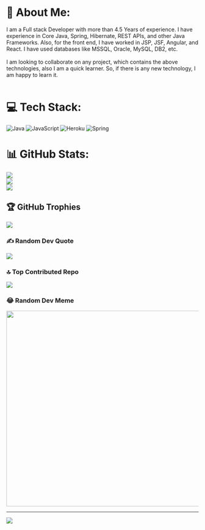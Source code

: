 # 💫 About Me:
I am a Full stack Developer with more than 4.5 Years of experience. I have experience in Core Java, Spring, Hibernate, REST APIs, and other Java Frameworks. Also, for the front end, I have worked in JSP, JSF, Angular, and React. I have used databases like MSSQL, Oracle, MySQL, DB2, etc.  <br><br>I am looking to collaborate on any project, which contains the above technologies, also I am a quick learner. So, if there is any new technology, I am happy to learn it.<br><br>


# 💻 Tech Stack:
![Java](https://img.shields.io/badge/java-%23ED8B00.svg?style=for-the-badge&logo=java&logoColor=white) ![JavaScript](https://img.shields.io/badge/javascript-%23323330.svg?style=for-the-badge&logo=javascript&logoColor=%23F7DF1E) ![Heroku](https://img.shields.io/badge/heroku-%23430098.svg?style=for-the-badge&logo=heroku&logoColor=white) ![Spring](https://img.shields.io/badge/spring-%236DB33F.svg?style=for-the-badge&logo=spring&logoColor=white)
# 📊 GitHub Stats:
![](https://github-readme-stats.vercel.app/api?username=pratik-patel-4&theme=dark&hide_border=false&include_all_commits=true&count_private=true)<br/>
![](https://github-readme-streak-stats.herokuapp.com/?user=pratik-patel-4&theme=dark&hide_border=false)<br/>
![](https://github-readme-stats.vercel.app/api/top-langs/?username=pratik-patel-4&theme=dark&hide_border=false&include_all_commits=true&count_private=true&layout=compact)

## 🏆 GitHub Trophies
![](https://github-profile-trophy.vercel.app/?username=pratik-patel-4&theme=radical&no-frame=false&no-bg=false&margin-w=4)

### ✍️ Random Dev Quote
![](https://quotes-github-readme.vercel.app/api?type=vetical&theme=radical)

### 🔝 Top Contributed Repo
![](https://github-contributor-stats.vercel.app/api?username=pratik-patel-4&limit=5&theme=dark&combine_all_yearly_contributions=true)

### 😂 Random Dev Meme
<img src="https://rm.up.railway.app/" width="512px"/>

---
[![](https://visitcount.itsvg.in/api?id=pratik-patel-4&icon=0&color=0)](https://visitcount.itsvg.in)

